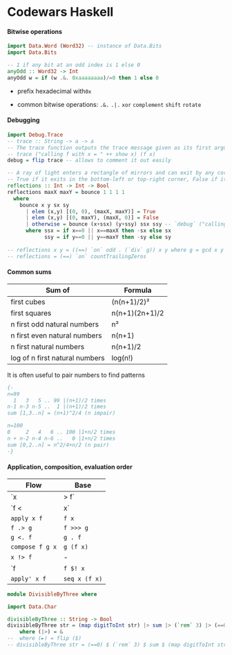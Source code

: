 # Codewars Haskell

#### Bitwise operations

```haskell
import Data.Word (Word32) -- instance of Data.Bits
import Data.Bits

-- 1 if any bit at an odd index is 1 else 0
anyOdd :: Word32 -> Int
anyOdd w = if (w .&. 0xaaaaaaaa)/=0 then 1 else 0
```

- prefix hexadecimal with`0x` 

- common bitwise operations: `.&.` `.|.` `xor` `complement` `shift` `rotate`  

#### Debugging

```haskell
import Debug.Trace
-- trace :: String -> a -> a
-- The trace function outputs the trace message given as its first argument, before returning the second argument as its result.
-- trace ("calling f with x = " ++ show x) (f x)
debug = flip trace -- allows to comment it out easily

-- A ray of light enters a rectangle of mirrors and can exit by any corner
-- True if it exits in the bottom-left or top-right corner, False if it exits in another corner
reflections :: Int -> Int -> Bool
reflections maxX maxY = bounce 1 1 1 1
  where 
    bounce x y sx sy 
      | elem (x,y) [(0, 0), (maxX, maxY)] = True
      | elem (x,y) [(0, maxY), (maxX, 0)] = False
      | otherwise = bounce (x+ssx) (y+ssy) ssx ssy -- `debug` ("calling bounce with = " ++ show (x, y))
      where ssx = if x==0 || x==maxX then -sx else sx
            ssy = if y==0 || y==maxY then -sy else sy
            
-- reflections x y = ((==) `on` odd . (`div` g)) x y where g = gcd x y
-- reflections = (==) `on` countTrailingZeros
```

#### Common sums

| Sum of                         | Formula        |
| ------------------------------ | -------------- |
| first cubes                    | (n(n+1)/2)²    |
| first squares                  | n(n+1)(2n+1)/2 |
| n first odd natural numbers    | n²             |
| n first even natural numbers   | n(n+1)         |
| n first natural numbers        | n(n+1)/2       |
| log of n first natural numbers | log(n!)        |

It is often useful to pair numbers to find patterns

```haskell
{-
n=99
  1   3   5 .. 99 |(n+1)/2 times
n-1 n-3 n-5 ..  1 |(n+1)/2 times
sum [1,3..n] = (n+1)^2/4 (n impair)

n=100
0     2   4   6 .. 100 |1+n/2 times
n + n-2 n-4 n-6 ..   0 |1+n/2 times
sum [0,2..n] = n^2/4+n/2 (n pair)
-}
```

#### Application, composition, evaluation order

| Flow                       | Base          |
| -------------------------- | ------------- |
| `x |> f`                   | `x & f`       |
| `f <| x`                   | `f $ x`       |
| `apply x f`                | `f x`         |
| `f .> g`                   | `f >>> g`     |
| `g <. f`                   | `g . f`       |
| `compose f g x`            | `g (f x)`     |
| `x !> f`                   | -             |
| `f              | `f $! x` |               |
| `apply' x f`               | `seq x (f x)` |

```haskell
module DivisibleByThree where

import Data.Char

divisibleByThree :: String -> Bool
divisibleByThree str = (map digitToInt str) |> sum |> (`rem` 3) |> (==0)
	where (|>) = &
--  where (►) = flip ($)
-- divisibleByThree str = (==0) $ (`rem` 3) $ sum $ (map digitToInt str)
```

